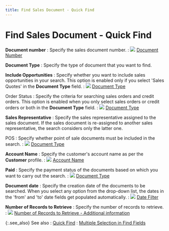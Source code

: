 ```yaml
---
title: Find Sales Document - Quick Find
---
```


# Find Sales Document - Quick Find


**Document number**
: Specify the sales document number.
: ![]({{site.sp_baseurl}}/img/lens.gif) [Document  Number]({{site.sp_baseurl}}/find-utils/find-sales-docs-details/quick-find-details/document_number_quick_find_tab.html)


**Document Type**
: Specify the type of document that you want to find.


**Include Opportunities**
: Specify whether you want to include sales opportunities  in your search. This option is enabled only if you select 'Sales Quotes'  in the **Document Type** field.
: ![]({{site.sp_baseurl}}/img/lens.gif) [Document  Type]({{site.sp_baseurl}}/find-utils/find-sales-docs-details/quick-find-details/document_type_quick_find_tab.html)


Order Status
: Specify the criteria for searching sales orders  and credit orders. This option is enabled when you only select sales orders  or credit orders or both in the **Document 
 Type** field.
: ![]({{site.sp_baseurl}}/img/lens.gif) [Document  Type]({{site.sp_baseurl}}/find-utils/find-sales-docs-details/quick-find-details/document_type_quick_find_tab.html)


**Sales Representative**
: Specify the sales representative assigned to the  sales document. If the sales document is re-assigned to another sales  representative, the search considers only the latter one.


POS
: Specify whether point of sale documents must be  included in the search.
: ![]({{site.sp_baseurl}}/img/lens.gif) [Document  Type]({{site.sp_baseurl}}/find-utils/find-sales-docs-details/quick-find-details/document_type_quick_find_tab.html)


**Account Name**
: Specify the customer's account name as per the **Customer** profile.
: ![]({{site.sp_baseurl}}/img/lens.gif) [Account  Name]({{site.sp_baseurl}}/find-utils/find-sales-docs-details/quick-find-details/account_name_quick_find_tab.html)


**Paid**
: Specify the payment status of the documents based  on which you want to carry out the search.
: ![]({{site.sp_baseurl}}/img/lens.gif) [Document  Type]({{site.sp_baseurl}}/find-utils/find-sales-docs-details/quick-find-details/document_type_quick_find_tab.html)


**Document date**
: Specify the creation date of the documents to be  searched. When you select any option from the drop-down list, the dates  in the 'from' and 'to' date fields get populated automatically.
: ![]({{site.sp_baseurl}}/img/lens.gif) [Date  Filter]({{site.wwe_chm}}/misc/date_filter.html)


**Number of Records to Retrieve**
: Specify the number of records to retrieve.
: ![]({{site.sp_baseurl}}/img/lens.gif) [Number  of Records to Retrieve - Additional information]({{site.wwe_chm}}/advanced-options/find-function/number_of_records_to_retrieve_common_find_wwe.html)


{:.see_also}
See also
: [Quick  Find]({{site.sp_baseurl}}/find-utils/find-sales-docs-details/quick-find-details/quick_find_find_sales_content.html)
: [Multiple  Selection in Find Fields]({{site.wwe_chm}}/advanced-options/find-function/multiple_selection_in_find_fields.html)

